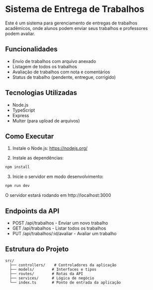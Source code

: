 # Sistema de Entrega de Trabalhos

Este é um sistema para gerenciamento de entregas de trabalhos acadêmicos, onde alunos podem enviar seus trabalhos e professores podem avaliar.

## Funcionalidades

- Envio de trabalhos com arquivo anexado
- Listagem de todos os trabalhos
- Avaliação de trabalhos com nota e comentários
- Status de trabalho (pendente, entregue, corrigido)

## Tecnologias Utilizadas

- Node.js
- TypeScript
- Express
- Multer (para upload de arquivos)

## Como Executar

1. Instale o Node.js: https://nodejs.org/

2. Instale as dependências:
```bash
npm install
```

3. Inicie o servidor em modo desenvolvimento:
```bash
npm run dev
```

O servidor estará rodando em http://localhost:3000

## Endpoints da API

- POST /api/trabalhos - Enviar um novo trabalho
- GET /api/trabalhos - Listar todos os trabalhos
- PUT /api/trabalhos/:id/avaliar - Avaliar um trabalho

## Estrutura do Projeto

```
src/
  ├── controllers/    # Controladores da aplicação
  ├── models/        # Interfaces e tipos
  ├── routes/        # Rotas da API
  ├── services/      # Lógica de negócio
  └── index.ts       # Ponto de entrada da aplicação
```